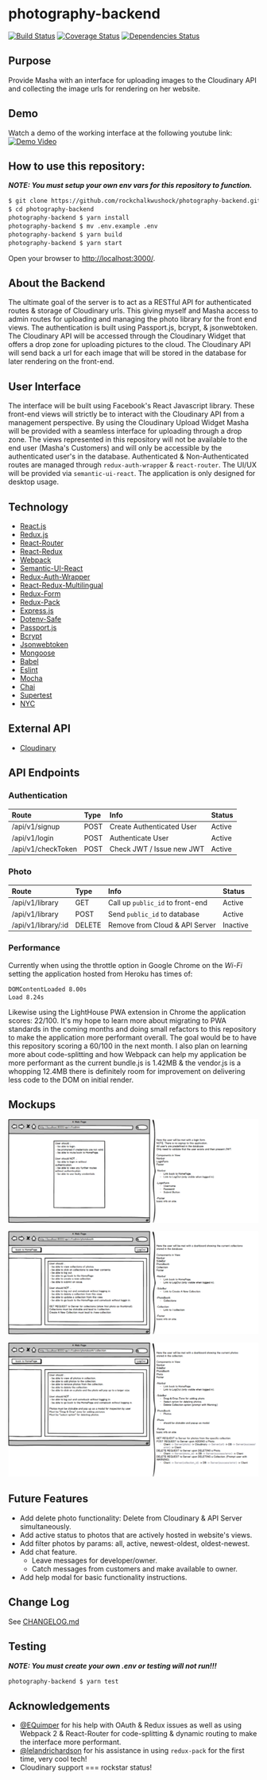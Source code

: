 # photography-backend

[![Build Status](https://travis-ci.org/rockchalkwushock/photography-backend.svg?branch=refactor)](https://travis-ci.org/rockchalkwushock/photography-backend?branch=refactor)
[![Coverage Status](https://coveralls.io/repos/github/rockchalkwushock/photography-backend/badge.svg?branch=refactor)](https://coveralls.io/github/rockchalkwushock/photography-backend?branch=refactor)
[![Dependencies Status](https://david-dm.org/rockchalkwushock/photography-backend.svg?branch=refactor)](https://david-dm.org/rockchalkwushock/photography-backend.svg?branch=master)

## Purpose
Provide Masha with an interface for uploading images to the Cloudinary API and collecting the image urls for rendering on her website.

## Demo
Watch a demo of the working interface at the following youtube link:
[![Demo Video](http://img.youtube.com/vi/3XH3yslyCRI/0.jpg)](https://www.youtube.com/watch?v=3XH3yslyCRI)

## How to use this repository:

***NOTE: You must setup your own env vars for this repository to function.***

```bash
$ git clone https://github.com/rockchalkwushock/photography-backend.git
$ cd photography-backend
photography-backend $ yarn install
photography-backend $ mv .env.example .env
photography-backend $ yarn build
photography-backend $ yarn start
```
Open your browser to [http://localhost:3000/](http://localhost:3000/).

## About the Backend
The ultimate goal of the server is to act as a RESTful API for authenticated routes & storage of Cloudinary urls. This giving myself and Masha access to admin routes for uploading and managing the photo library for the front end views. The authentication is built using Passport.js, bcrypt, & jsonwebtoken. The Cloudinary API will be accessed through the Cloudinary Widget that offers a drop zone for uploading pictures to the cloud. The Cloudinary API will send back a url for each image that will be stored in the database for later rendering on the front-end.

## User Interface
The interface will be built using Facebook's React Javascript library. These front-end views will strictly be to interact with the Cloudinary API from a management perspective. By using the Cloudinary Upload Widget Masha will be provided with a seamless interface for uploading through a drop zone. The views represented in this repository will not be available to the end user (Masha's Customers) and will only be accessible by the authenticated user's in the database. Authenticated & Non-Authenticated routes are managed through `redux-auth-wrapper` & `react-router`. The UI/UX will be provided via `semantic-ui-react`. The application is only designed for desktop usage.

## Technology
- [React.js](https://facebook.github.io/react/)
- [Redux.js](http://redux.js.org)
- [React-Router](https://github.com/ReactTraining/react-router)
- [React-Redux](https://github.com/reactjs/react-redux)
- [Webpack](https://webpack.js.org)
- [Semantic-UI-React](http://react.semantic-ui.com/introduction)
- [Redux-Auth-Wrapper](https://github.com/mjrussell/redux-auth-wrapper)
- [React-Redux-Multilingual](https://github.com/rmdort/react-redux-multilingual)
- [Redux-Form](https://github.com/erikras/redux-form/)
- [Redux-Pack](https://github.com/lelandrichardson/redux-pack)
- [Express.js](https://expressjs.com)
- [Dotenv-Safe](https://github.com/rolodato/dotenv-safe)
- [Passport.js](http://passportjs.org)
- [Bcrypt](https://github.com/kelektiv/node.bcrypt.js)
- [Jsonwebtoken](https://github.com/auth0/node-jsonwebtoken)
- [Mongoose](http://mongoosejs.com)
- [Babel](http://babeljs.io)
- [Eslint](http://eslint.org)
- [Mocha](https://mochajs.org)
- [Chai](http://chaijs.com)
- [Supertest](https://github.com/visionmedia/supertest)
- [NYC](https://github.com/istanbuljs/nyc)

## External API
- [Cloudinary](http://cloudinary.com)

## API Endpoints

### Authentication
| Route | Type | Info | Status
| :-------------| :------------- | :---- | :----- |
| /api/v1/signup | POST | Create Authenticated User | Active
| /api/v1/login | POST | Authenticate User | Active
| /api/v1/checkToken | POST | Check JWT / Issue new JWT | Active


### Photo
| Route | Type | Info | Status
| :-------------| :------------- | :---- | :----- |
| /api/v1/library | GET | Call up `public_id` to front-end | Active
| /api/v1/library | POST | Send `public_id` to database | Active
| /api/v1/library/:id | DELETE | Remove from Cloud & API Server | Inactive


### Performance
Currently when using the throttle option in Google Chrome on the *Wi-Fi* setting the application hosted from Heroku has times of:
```plaintext
DOMContentLoaded 8.00s
Load 8.24s
```
Likewise using the LightHouse PWA extension in Chrome the application scores: 22/100.
It's my hope to learn more about migrating to PWA standards in the coming months and doing small refactors to this repository to make the application more performant overall. The goal would be to have this repository scoring a 60/100 in the next month. I also plan on learning more about code-splitting and how Webpack can help my application be more performant as the current bundle.js is 1.42MB & the vendor.js is a whopping 12.4MB there is definitely room for improvement on delivering less code to the DOM on initial render.

## Mockups
![Admin View #1](https://github.com/rockchalkwushock/photography-backend/blob/master/mockups/_admin.png "Admin View 1")

![Admin View #2](https://github.com/rockchalkwushock/photography-backend/blob/master/mockups/_admin_photobooth.png "Admin View 2")

![Admin View #3](https://github.com/rockchalkwushock/photography-backend/blob/master/mockups/_admin_photobooth__collection.png "Admin View 3")


## Future Features

- Add delete photo functionality: Delete from Cloudinary & API Server simultaneously.
- Add active status to photos that are actively hosted in website's views.
- Add filter photos by params: all, active, newest-oldest, oldest-newest.
- Add chat feature.
  * Leave messages for developer/owner.
  * Catch messages from customers and make available to owner.
- Add help modal for basic functionality instructions.

## Change Log
See [CHANGELOG.md](https://github.com/rockchalkwushock/photography-backend/blob/refactor/CHANGELOG.md)

## Testing
***NOTE: You must create your own .env or testing will not run!!!***

```bash
photography-backend $ yarn test
```

## Acknowledgements

- [@EQuimper](https://github.com/EQuimper) for his help with OAuth & Redux issues as well as using Webpack 2 & React-Router for code-splitting & dynamic routing to make the interface more performant.
- [@lelandrichardson](https://github.com/lelandrichardson) for his assistance in using `redux-pack` for the first time, very cool tech!
- Cloudinary support === rockstar status!

